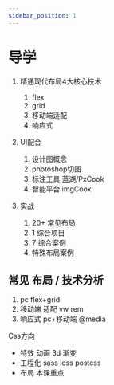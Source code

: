 ```yaml
---
sidebar_position: 1
---
```


# 导学
1. 精通现代布局4大核心技术
   1. flex
   2. grid
   3. 移动端适配
   4. 响应式

2. UI配合
   1. 设计图概念
   2. photoshop切图
   3. 标注工具 蓝湖/PxCook
   4. 智能平台 imgCook

3. 实战
   1. 20+ 常见布局
   2. 1 综合项目
   3. 7 综合案例
   4. 特殊布局案例

## 常见 布局 / 技术分析
1. pc flex+grid
2. 移动端 适配 vw rem
3. 响应式 pc+移动端 @media

Css方向
- 特效 动画 3d 渐变
- 工程化 sass less postcss
- 布局 本课重点